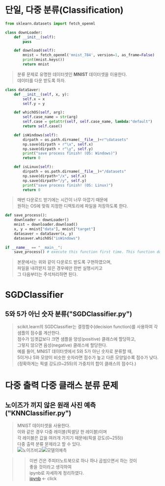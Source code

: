# 단일, 다중 분류(Classification) 
```python
from sklearn.datasets import fetch_openml

class downLoader:
    def __init__(self):
        pass

    def download(self):
        mnist = fetch_openml('mnist_784', version=1, as_frame=False)
        print(mnist.keys())
        return mnist
```  
>   
> 분류 문제로 유명한 데이터셋인 **MNIST** 데이터셋을 이용한다.  
> 데이터를 다운 받도록 하자.  
>   
```python
class dataSaver:
    def __init__(self, x, y):
        self.x = x
        self.y = y

    def whichOS(self, arg):
        self.case_name = str(arg)
        self.case = getattr(self, self.case_name, lambda:"default")
        return self.case()

    def isWindows(self):
        dirpath = os.path.dirname(__file__)+r"\datasets"
        np.save(dirpath + r"\x", self.x)
        np.save(dirpath + r"\y", self.y)        
        print("save process finish! (OS: Windows)")
        return 0

    def isLinux(self):
        dirpath = os.path.dirname(__file__)+"/datasets"
        np.save(dirpath+"/x", self.x)
        np.save(dirpath+"/y", self.y)        
        print("save process finish! (OS: Linux)")
        return 0
```
>   
> 매번 다운로드 받기에는 시간이 너무 아깝기 때문에  
> 원하는 OS에 맞춰 지정한 디렉토리에 파일을 저장하도록 한다.  
>   
```python
def save_process():
    downloader = downLoader()
    mnist = downloader.download()
    x, y = mnist["data"], mnist["target"]
    datasaver = dataSaver(x, y)
    datasaver.whichOS("isWindows")
    
if __name__ == "__main__":
    save_process() # execute this function first time. This function download mnist file on your space. Then you should   comment out this line.
```
> 본문에서는 위와 같이 다운로드 받도록 구현하였으며,  
> 파일을 내려받지 않은 경우에만 한번 실행시키고  
> 그 다음부터는 주석처리하면 된다.  

# SGDClassifier
## 5와 5가 아닌 숫자 분류("SGDClassifier.py")  
> scikit.learn의 SGDClassifier는 결정함수(decision function)를 사용하여 각 샘플의 점수를 계산한다.  
> 점수가 임곗값보다 크면 샘플을 양성(positive) 클래스에 할당하고,  
> 그렇지 않으면 음성(negative) 클래스에 할당한다.  
> 예를 들어, MNIST 데이터셋에서 5와 5가 아닌 숫자로 분류할 때,  
> 5이거나 5와 모양이 비슷한 숫자라면 점수가 높고 다른 모양일수록 점수가 낮다.  
> (정확하게는 픽셀 강도(0~255)의 가중치의 합이 클래스의 점수다.)  

# 다중 출력 다중 클래스 분류 문제
## 노이즈가 끼지 않은 원래 사진 예측("KNNClassifier.py")  
> MNIST 데이터셋을 사용한다.  
> 이와 같은 경우 다중 레이블(픽셀당 한 레이블)이며  
> 각 레이블은 값을 여러개 가지기 때문에(픽셀 강도(0~255))  
> 다중 출력 분류 문제라고 할 수 있다.  
![노이즈비교](https://user-images.githubusercontent.com/98927470/171118459-026420c3-01ac-4a76-a48d-9ba6e24e5ed0.PNG)![모델의예측](https://user-images.githubusercontent.com/98927470/171118522-116bc4bf-20ea-4faa-adf4-f3cd2f12d0fe.PNG)  

>> 이번 건은 주피터노트북으로 하나 하나 곱씹으면서 하는 것이  
>> 좋을 것이라고 생각하여  
>> ipynb로 자세하게 정리하였다.  
>> [ipynb](https://github.com/Gauguin94/hands_on_ml/blob/main/03_classification/mnist.ipynb) <- click
